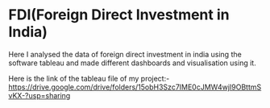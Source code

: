 # FDI(Foreign Direct Investment in India)

Here I analysed the data of foreign direct investment in india using the software tableau and made different dashboards and visualisation using it.

Here is the link of the tableau file of my project:- https://drive.google.com/drive/folders/15obH3Szc7IME0cJMW4wjI9OBttmSvKX-?usp=sharing
